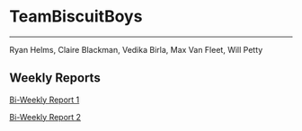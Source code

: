 # TeamBiscuitBoys
---
Ryan Helms, Claire Blackman, Vedika Birla, Max Van Fleet, Will Petty
## Weekly Reports
[Bi-Weekly Report 1](https://docs.google.com/document/d/1bj9kjafBPKPApFSPzOCeqm_9c0OVKJFHQNCJ-XWsw8o/edit?usp=sharing)

[Bi-Weekly Report 2](https://docs.google.com/document/d/1l9QO-DbnyfT0JdsrUDN8ta-WjfUtS2Mu/edit)

